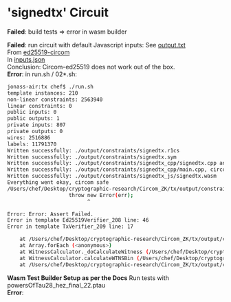 # 'signedtx' Circuit
**Failed**: build tests => error in wasm builder

**Failed**: run circuit with default Javascript inputs: 
See [output.txt](https://github.com/jonas089/cryptographic-research/blob/master/Circom_ZK/tx/playground/ed25519-circom/Output.txt) \
From [ed25519-circom](https://github.com/jonas089/cryptographic-research/blob/master/Circom_ZK/tx/playground/ed25519-circom/test/ed25519verfication.test.js) \
In [inputs.json](https://github.com/jonas089/cryptographic-research/blob/master/Circom_ZK/tx/inputs/input.json) \
Conclusion: Circom-ed25519 does not work out of the box. \
**Error**: in run.sh / 02*.sh: 
```bash
jonass-air:tx chef$ ./run.sh
template instances: 210
non-linear constraints: 2563940
linear constraints: 0
public inputs: 0
public outputs: 1
private inputs: 807
private outputs: 0
wires: 2516886
labels: 11791370
Written successfully: ./output/constraints/signedtx.r1cs
Written successfully: ./output/constraints/signedtx.sym
Written successfully: ./output/constraints/signedtx_cpp/signedtx.cpp and ./output/constraints/signedtx_cpp/signedtx.dat
Written successfully: ./output/constraints/signedtx_cpp/main.cpp, circom.hpp, calcwit.hpp, calcwit.cpp, fr.hpp, fr.cpp, fr.asm and Makefile
Written successfully: ./output/constraints/signedtx_js/signedtx.wasm
Everything went okay, circom safe
/Users/chef/Desktop/cryptographic-research/Circom_ZK/tx/output/constraints/signedtx_js/witness_calculator.js:161
                    throw new Error(err);
                          ^

Error: Error: Assert Failed.
Error in template Ed25519Verifier_208 line: 46
Error in template TxVerifier_209 line: 17

    at /Users/chef/Desktop/cryptographic-research/Circom_ZK/tx/output/constraints/signedtx_js/witness_calculator.js:161:27
    at Array.forEach (<anonymous>)
    at WitnessCalculator._doCalculateWitness (/Users/chef/Desktop/cryptographic-research/Circom_ZK/tx/output/constraints/signedtx_js/witness_calculator.js:136:14)
    at WitnessCalculator.calculateWTNSBin (/Users/chef/Desktop/cryptographic-research/Circom_ZK/tx/output/constraints/signedtx_js/witness_calculator.js:212:20)
    at /Users/chef/Desktop/cryptographic-research/Circom_ZK/tx/output/constraints/signedtx_js/generate_witness.js:15:38
```
**Wasm Test Builder Setup as per the Docs**
Run tests with powersOfTau28_hez_final_22.ptau \
**Error**:

```



```
